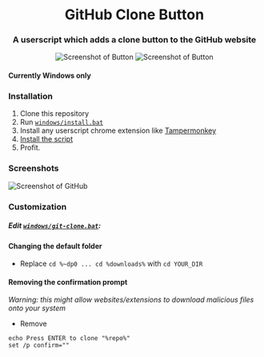 
<div align="center">
  <h1>GitHub Clone Button</h1>
  <h3>A userscript which adds a clone button to the GitHub website</h3>

  ![Screenshot of Button](https://user-images.githubusercontent.com/110846042/189494295-b6d7c9d6-a518-4128-a0b2-7a14728cb5ac.png#gh-light-mode-only)
  ![Screenshot of Button](https://user-images.githubusercontent.com/110846042/189494299-572e352a-1ef4-429c-8541-18ff330ec2b3.png#gh-dark-mode-only)

</div>

#### Currently Windows only

### Installation
1. Clone this repository
2. Run [```windows/install.bat```](https://github.com/bennett-sh/gh-clone-button/blob/main/windows/install.bat)
3. Install any userscript chrome extension like [Tampermonkey](https://chrome.google.com/webstore/detail/tampermonkey/dhdgffkkebhmkfjojejmpbldmpobfkfo)
4. [Install the script](https://github.com/bennett-sh/gh-clone-button/raw/main/clone-button.user.js)
5. Profit.

### Screenshots
<img src="https://user-images.githubusercontent.com/110846042/189494019-9bacc22a-eb3f-435f-9e84-f9b579ad4381.png" alt="Screenshot of GitHub">

### Customization
##### Edit [```windows/git-clone.bat```](https://github.com/bennett-sh/gh-clone-button/blob/main/windows/git-clone.bat):
#### Changing the default folder
- Replace ```cd %~dp0
...
cd %downloads%``` with ```cd YOUR_DIR```

#### Removing the confirmation prompt
*Warning: this might allow websites/extensions to download malicious files onto your system*
- Remove
```
echo Press ENTER to clone "%repo%"
set /p confirm=""
```

